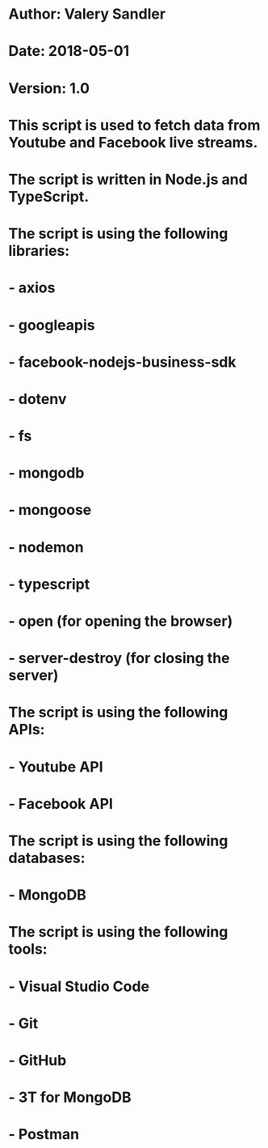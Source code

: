 # Author: Valery Sandler
# Date: 2018-05-01
# Version: 1.0

# This script is used to fetch data from Youtube and Facebook live streams.
# The script is written in Node.js and TypeScript.
# The script is using the following libraries:
# - axios
# - googleapis
# - facebook-nodejs-business-sdk
# - dotenv
# - fs
# - mongodb
# - mongoose
# - nodemon
# - typescript
# - open (for opening the browser)
# - server-destroy (for closing the server)

# The script is using the following APIs:
# - Youtube API
# - Facebook API

# The script is using the following databases:
# - MongoDB

# The script is using the following tools:
# - Visual Studio Code
# - Git
# - GitHub
# - 3T for MongoDB
# - Postman

